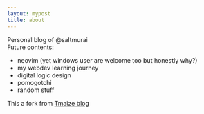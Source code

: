 ```yaml
---
layout: mypost
title: about
---
```

Personal blog of @saltmurai <br>
Future contents:
- neovim (yet windows user are welcome too but honestly why?)
- my webdev learning journey
- digital logic design
- pomogotchi
- random stuff

This a fork from [Tmaize blog](https://github.com/TMaize/tmaize-blog)